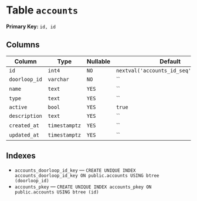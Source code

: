 # Table `accounts`

**Primary Key:** `id, id`

## Columns

| Column | Type | Nullable | Default |
|---|---|---|---|
| `id` | `int4` | `NO` | `nextval('accounts_id_seq'::regclass)` |
| `doorloop_id` | `varchar` | `NO` | `` |
| `name` | `text` | `YES` | `` |
| `type` | `text` | `YES` | `` |
| `active` | `bool` | `YES` | `true` |
| `description` | `text` | `YES` | `` |
| `created_at` | `timestamptz` | `YES` | `` |
| `updated_at` | `timestamptz` | `YES` | `` |

## Indexes

- `accounts_doorloop_id_key` — `CREATE UNIQUE INDEX accounts_doorloop_id_key ON public.accounts USING btree (doorloop_id)`
- `accounts_pkey` — `CREATE UNIQUE INDEX accounts_pkey ON public.accounts USING btree (id)`